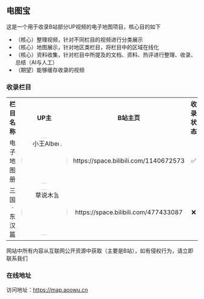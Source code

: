 <style>
    .videos img {
        width: 120px; height: 120px; border-radius: 120px;
    }
    
    .videos td {
    text-align: center;
    }
</style>

电图宝
---
这是一个用于收录B站部分UP视频的电子地图项目，核心目的如下  
- （核心）整理视频，针对不同栏目的视频进行分类展示
- （核心）地图展示，针对地区类栏目，将栏目中的区域在线化 
- （核心）资料收集，针对栏目中所提及的文档、资料、热评进行整理、收录、总结（AI与人工）
- （期望）能够缓存收录的视频  

### 收录栏目
<table class="videos" style="width: 100%;">
  <tr>
    <th style="width: 150px">栏目名称</th>
    <th>UP主</th>
    <th>B站主页</th>
    <th>收录状态</th>
  </tr>
  <tr>
    <td>电子地图册</td>
    <td>
        <img alt="小王Albert" src="https://i1.hdslb.com/bfs/face/f9bb5dc9b5dcb3c90f9662e44fca9a7506584151.jpg" />
    </td>
    <td>https://space.bilibili.com/1140672573</td>
    <td>✅</td>
  </tr>
  <tr>
    <td>三国·东汉篇</td>
    <td>
        <img alt="草说木言" src="https://i1.hdslb.com/bfs/face/a0f8681b794ac338b05307e6bb5798e625b38e14.jpg" />
    </td>
    <td>https://space.bilibili.com/477433087</td>
    <td>❌</td>
  </tr>
</table>
网站中所有内容从互联网公开资源中获取（主要是B站），如有侵权行为，请立即联系我们


### 在线地址
访问地址：https://map.aoowu.cn